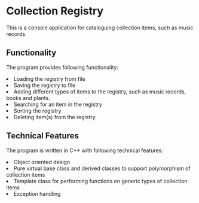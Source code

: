 # Collection Registry



This is a console application for cataloguing collection items, such as music records.

## Functionality

The program provides following functionality:
<li>Loading the registry from file
<li>Saving the registry to file
<li>Adding different types of items to the registry, such as music records, books and plants.
<li>Searching for an item in the registry
<li>Sorting the registry
<li>Deleting item(s) from the registry
  
## Technical Features

The program is written in C++ with following technical features:
<li>Object oriented design
<li>Pure virtual base class and derived classes to support polymorphism of collection items
<li>Template class for performing functions on generic types of collection items
<li>Exception handling

